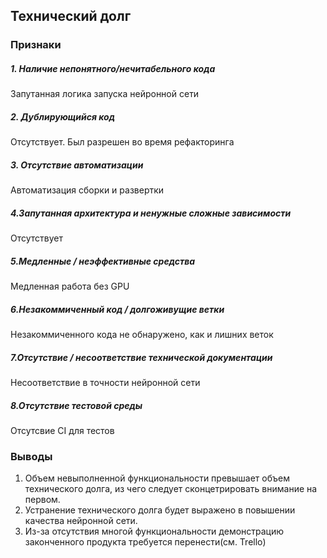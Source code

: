 ## Технический долг
### Признаки
##### 1. Наличие непонятного/нечитабельного кода
Запутанная логика запуска нейронной сети
##### 2. Дублирующийся код
Отсутствует. Был разрешен во время рефакторинга
##### 3. Отсутствие автоматизации
Автоматизация сборки и развертки
##### 4.Запутанная архитектура и ненужные сложные зависимости
Отсутствует
##### 5.Медленные / неэффективные средства
Медленная работа без GPU
##### 6.Незакоммиченный код / долгоживущие ветки
Незакоммиченного кода не обнаружено, как и лишних веток
##### 7.Отсутствие / несоответствие технической документации
Несоответствие в точности нейронной сети
##### 8.Отсутствие тестовой среды
Отсутсвие CI для тестов

### Выводы
1. Объем невыполненной функциональности превышает объем технического долга, из чего следует сконцетрировать внимание на первом.
2. Устранение технического долга будет выражено в повышении качества нейронной сети.
3. Из-за отсутствия многой функциональности демонстрацию законченного продукта требуется перенести(см. Trello)
